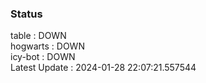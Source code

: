 ### Status


table : DOWN  
hogwarts : DOWN  
icy-bot : DOWN  
Latest Update : 2024-01-28 22:07:21.557544
